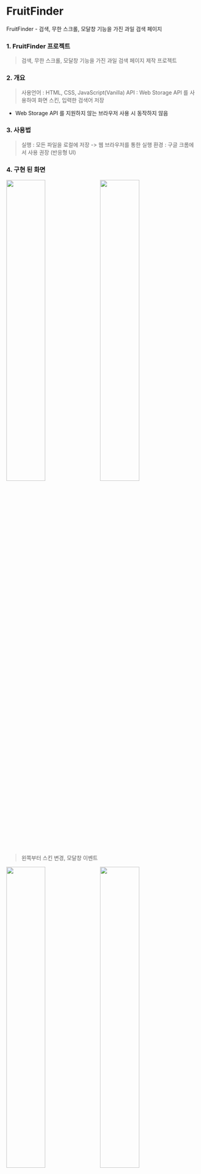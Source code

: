 # FruitFinder
FruitFinder - 검색, 무한 스크롤, 모달창 기능을 가진 과일 검색 페이지

### 1. FruitFinder 프로젝트
> 검색, 무한 스크롤, 모달창 기능을 가진 과일 검색 페이지 제작 프로젝트

### 2. 개요
> 사용언어 : HTML, CSS, JavaScript(Vanilla)
> API : Web Storage API 를 사용하여 화면 스킨, 입력한 검색어 저장
* Web Storage API 를 지원하지 않는 브라우저 사용 시 동작하지 않음

### 3. 사용법
> 실행 : 모든 파일을 로컬에 저장 -> 웹 브라우저를 통한 실행
> 환경 : 구글 크롬에서 사용 권장 (반응형 UI)

### 4. 구현 된 화면
<div>
  <img width="45%" src="https://user-images.githubusercontent.com/36183001/89730729-76135600-da7c-11ea-961c-08972cd78678.gif">
  &nbsp;&nbsp;&nbsp;
  <img width="45%" src="https://user-images.githubusercontent.com/36183001/89730828-3c8f1a80-da7d-11ea-9445-855b53ad6cf9.gif">
</div>

> 왼쪽부터 스킨 변경, 모달창 이벤트

<div>
  <img width="45%" src="https://user-images.githubusercontent.com/36183001/89730867-9d1e5780-da7d-11ea-9084-f67f9beef0bc.gif">
  &nbsp;&nbsp;&nbsp;
  <img width="45%" src="https://user-images.githubusercontent.com/36183001/89730698-13ba5580-da7c-11ea-9686-df75a3a99ea3.gif">
</div>

> apple 검색한 결과, 검색한 결과가 존재하지 않음 (404 Not Found)

<div>
  <img width="45%" src="https://user-images.githubusercontent.com/36183001/89730934-29307f00-da7e-11ea-9d6d-435b29d3d00e.gif">
  &nbsp;&nbsp;&nbsp;
  <img width="45%" src="https://user-images.githubusercontent.com/36183001/89730997-98a66e80-da7e-11ea-9c05-f897c58c16e2.gif">
</div>

> 검색한 키워드 모두 제거 (단일 제거도 가능), 무한 스크롤 (Lazy Loading)

<div>
  <img width="45%" src="https://user-images.githubusercontent.com/36183001/89731095-592c5200-da7f-11ea-9f79-52abbb9a28c4.gif">
</div>

> 모바일 화면

### 5. 예외 처리
1. 검색어 입력이 없을 시 alert 창 띄움
2. 더이상 이미지를 로드할 수 없을 때 '더 이상 이미지가 없습니다' 텍스트 생성

